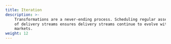 ```yaml
---
title: Iteration
description: >-
    Transformations are a never-ending process. Scheduling regular assessments 
    of delivery streams ensures delivery streams continue to evolve with changing
    markets.
weight: 12
---
```

